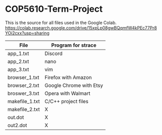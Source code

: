 # COP5610-Term-Project
This is the source for all files used in the Google Colab. <br />
https://colab.research.google.com/drive/15xpLp08gwBQqmfW4kPEc77Pr8YOi2cxx?usp=sharing <br />

File | Program for strace
------------- | -------------
app_1.txt | Discord
app_2.txt | nano
app_3.txt | vim
browser_1.txt | Firefox with Amazon
browser_2.txt | Google Chrome with Etsy
broswer_3.txt | Opera with Walmart
makefile_1.txt | C/C++ project files
makefile_2.txt | X
out.dot | X
out2.dot | X
